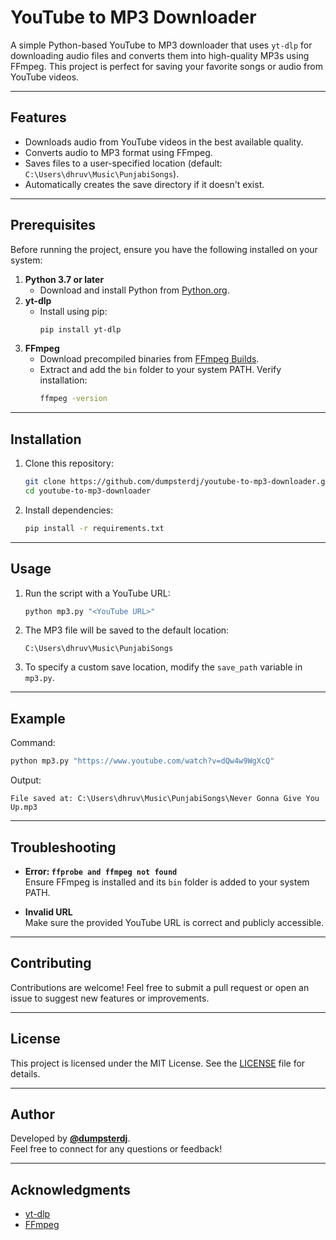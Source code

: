 # YouTube to MP3 Downloader

A simple Python-based YouTube to MP3 downloader that uses `yt-dlp` for downloading audio files and converts them into high-quality MP3s using FFmpeg. This project is perfect for saving your favorite songs or audio from YouTube videos.

---

## Features
- Downloads audio from YouTube videos in the best available quality.
- Converts audio to MP3 format using FFmpeg.
- Saves files to a user-specified location (default: `C:\Users\dhruv\Music\PunjabiSongs`).
- Automatically creates the save directory if it doesn't exist.

---

## Prerequisites

Before running the project, ensure you have the following installed on your system:

1. **Python 3.7 or later**
   - Download and install Python from [Python.org](https://www.python.org/).
2. **yt-dlp**
   - Install using pip:
     ```bash
     pip install yt-dlp
     ```
3. **FFmpeg**
   - Download precompiled binaries from [FFmpeg Builds](https://www.gyan.dev/ffmpeg/builds/).
   - Extract and add the `bin` folder to your system PATH. Verify installation:
     ```bash
     ffmpeg -version
     ```

---

## Installation

1. Clone this repository:
   ```bash
   git clone https://github.com/dumpsterdj/youtube-to-mp3-downloader.git
   cd youtube-to-mp3-downloader
   ```

2. Install dependencies:
   ```bash
   pip install -r requirements.txt
   ```

---

## Usage

1. Run the script with a YouTube URL:
   ```bash
   python mp3.py "<YouTube URL>"
   ```

2. The MP3 file will be saved to the default location:
   ```
   C:\Users\dhruv\Music\PunjabiSongs
   ```

3. To specify a custom save location, modify the `save_path` variable in `mp3.py`.

---

## Example

Command:
```bash
python mp3.py "https://www.youtube.com/watch?v=dQw4w9WgXcQ"
```

Output:
```
File saved at: C:\Users\dhruv\Music\PunjabiSongs\Never Gonna Give You Up.mp3
```

---

## Troubleshooting

- **Error: `ffprobe and ffmpeg not found`**  
  Ensure FFmpeg is installed and its `bin` folder is added to your system PATH.

- **Invalid URL**  
  Make sure the provided YouTube URL is correct and publicly accessible.

---

## Contributing

Contributions are welcome! Feel free to submit a pull request or open an issue to suggest new features or improvements.

---

## License

This project is licensed under the MIT License. See the [LICENSE](LICENSE) file for details.

---

## Author

Developed by **[@dumpsterdj](https://github.com/dumpsterdj)**.  
Feel free to connect for any questions or feedback!

---

## Acknowledgments

- [yt-dlp](https://github.com/yt-dlp/yt-dlp)
- [FFmpeg](https://ffmpeg.org/)

